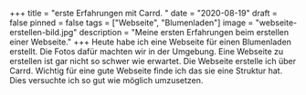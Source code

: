 +++
title = "erste Erfahrungen mit Carrd. "
date = "2020-08-19"
draft = false
pinned = false
tags = ["Webseite", "Blumenladen"]
image = "webseite-erstellen-bild.jpg"
description = "Meine ersten Erfahrungen beim erstellen einer Webseite."
+++
Heute habe ich eine Webseite für einen Blumenladen erstellt. Die Fotos dafür machten wir in der Umgebung. Eine Webseite zu erstellen ist gar nicht so schwer wie erwartet. Die Webseite erstelle ich über Carrd. Wichtig für eine gute Webseite finde ich das sie eine Struktur hat. Dies versuchte ich so gut wie möglich umzusetzen.